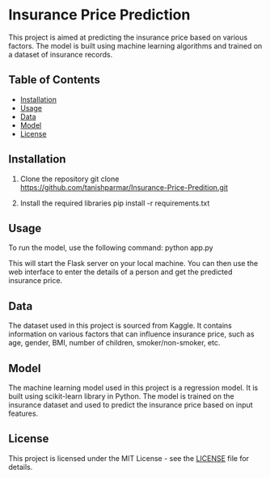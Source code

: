 # Insurance Price Prediction

This project is aimed at predicting the insurance price based on various factors. The model is built using machine learning algorithms and trained on a dataset of insurance records.

## Table of Contents
- [Installation](#installation)
- [Usage](#usage)
- [Data](#data)
- [Model](#model)
- [License](#license)

## Installation
1. Clone the repository
git clone https://github.com/tanishparmar/Insurance-Price-Predition.git

2. Install the required libraries
pip install -r requirements.txt

## Usage
To run the model, use the following command:
python app.py

This will start the Flask server on your local machine. You can then use the web interface to enter the details of a person and get the predicted insurance price.

## Data
The dataset used in this project is sourced from Kaggle. It contains information on various factors that can influence insurance price, such as age, gender, BMI, number of children, smoker/non-smoker, etc. 

## Model
The machine learning model used in this project is a regression model. It is built using scikit-learn library in Python. The model is trained on the insurance dataset and used to predict the insurance price based on input features.

## License
This project is licensed under the MIT License - see the [LICENSE](LICENSE) file for details.

